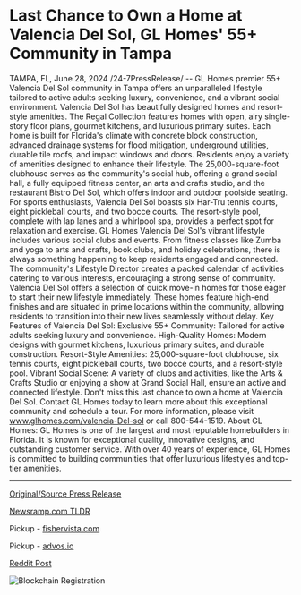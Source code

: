 # Last Chance to Own a Home at Valencia Del Sol, GL Homes' 55+ Community in Tampa

TAMPA, FL, June 28, 2024 /24-7PressRelease/ -- GL Homes premier 55+ Valencia Del Sol community in Tampa offers an unparalleled lifestyle tailored to active adults seeking luxury, convenience, and a vibrant social environment.  Valencia Del Sol has beautifully designed homes and resort-style amenities. The Regal Collection features homes with open, airy single-story floor plans, gourmet kitchens, and luxurious primary suites. Each home is built for Florida's climate with concrete block construction, advanced drainage systems for flood mitigation, underground utilities, durable tile roofs, and impact windows and doors.  Residents enjoy a variety of amenities designed to enhance their lifestyle. The 25,000-square-foot clubhouse serves as the community's social hub, offering a grand social hall, a fully equipped fitness center, an arts and crafts studio, and the restaurant Bistro Del Sol, which offers indoor and outdoor poolside seating. For sports enthusiasts, Valencia Del Sol boasts six Har-Tru tennis courts, eight pickleball courts, and two bocce courts. The resort-style pool, complete with lap lanes and a whirlpool spa, provides a perfect spot for relaxation and exercise.  GL Homes Valencia Del Sol's vibrant lifestyle includes various social clubs and events. From fitness classes like Zumba and yoga to arts and crafts, book clubs, and holiday celebrations, there is always something happening to keep residents engaged and connected. The community's Lifestyle Director creates a packed calendar of activities catering to various interests, encouraging a strong sense of community.  Valencia Del Sol offers a selection of quick move-in homes for those eager to start their new lifestyle immediately. These homes feature high-end finishes and are situated in prime locations within the community, allowing residents to transition into their new lives seamlessly without delay.  Key Features of Valencia Del Sol:  Exclusive 55+ Community: Tailored for active adults seeking luxury and convenience.  High-Quality Homes: Modern designs with gourmet kitchens, luxurious primary suites, and durable construction.  Resort-Style Amenities: 25,000-square-foot clubhouse, six tennis courts, eight pickleball courts, two bocce courts, and a resort-style pool.  Vibrant Social Scene: A variety of clubs and activities, like the Arts & Crafts Studio or enjoying a show at Grand Social Hall, ensure an active and connected lifestyle.  Don't miss this last chance to own a home at Valencia Del Sol. Contact GL Homes today to learn more about this exceptional community and schedule a tour.  For more information, please visit www.glhomes.com/valencia-Del-sol or call 800-544-1519.  About GL Homes: GL Homes is one of the largest and most reputable homebuilders in Florida. It is known for exceptional quality, innovative designs, and outstanding customer service. With over 40 years of experience, GL Homes is committed to building communities that offer luxurious lifestyles and top-tier amenities. 

---

[Original/Source Press Release](https://www.24-7pressrelease.com/press-release/512113/last-chance-to-own-a-home-at-valencia-del-sol-gl-homes-55-community-in-tampa)
                    

[Newsramp.com TLDR](https://newsramp.com/curated-news/valencia-del-sol-premier-55-community-tailored-for-active-adults-in-tampa/f6df217e0262c7514cdc270b66b0f59c) 


Pickup - [fishervista.com](https://fishervista.com/en/final-opportunity-to-purchase-a-home-at-valencia-del-sol-tampa-s-premier-55-community/20244568)

Pickup - [advos.io](https://advos.io/en/final-opportunity-to-secure-a-home-at-valencia-del-sol-tampa-s-premier-55-community/20244568)
 



[Reddit Post](https://www.reddit.com/r/TravelAndLeisureNews/comments/1dqdole/valencia_del_sol_premier_55_community_tailored/) 



![Blockchain Registration](https://cdn.newsramp.app/24-7PressRelease/qrcode/246/28/envyvhw0.webp)